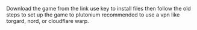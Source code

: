 Download the game from the link use key to install files then follow the old steps to set up the game to plutonium
recommended to use a vpn like torgard, nord, or cloudflare warp. 

